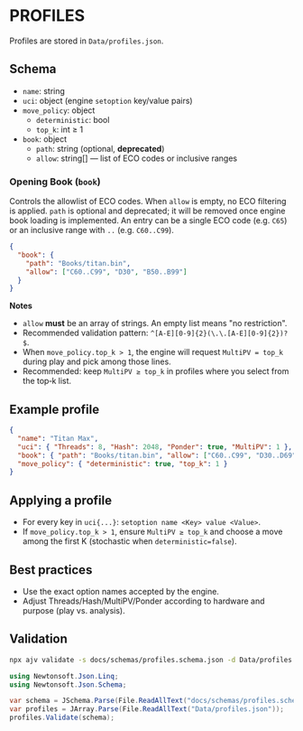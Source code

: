 # PROFILES

Profiles are stored in `Data/profiles.json`.

## Schema
- `name`: string
- `uci`: object (engine `setoption` key/value pairs)
- `move_policy`: object
  - `deterministic`: bool
  - `top_k`: int ≥ 1
- `book`: object
  - `path`: string (optional, **deprecated**)
  - `allow`: string[] — list of ECO codes or inclusive ranges

### Opening Book (`book`)
Controls the allowlist of ECO codes. When `allow` is empty, no ECO filtering is applied. `path` is optional and deprecated; it will be removed once engine book loading is implemented. An entry can be a single ECO code (e.g. `C65`) or an inclusive range with `..` (e.g. `C60..C99`).

```json
{
  "book": {
    "path": "Books/titan.bin",
    "allow": ["C60..C99", "D30", "B50..B99"]
  }
}
```

**Notes**
- `allow` **must** be an array of strings. An empty list means "no restriction".
- Recommended validation pattern: `^[A-E][0-9]{2}(\.\.[A-E][0-9]{2})?$`.
- When `move_policy.top_k > 1`, the engine will request `MultiPV = top_k` during play and pick among those lines.
- Recommended: keep `MultiPV ≥ top_k` in profiles where you select from the top‑k list.

## Example profile
```json
{
  "name": "Titan Max",
  "uci": { "Threads": 8, "Hash": 2048, "Ponder": true, "MultiPV": 1 },
  "book": { "path": "Books/titan.bin", "allow": ["C60..C99", "D30..D69"] },
  "move_policy": { "deterministic": true, "top_k": 1 }
}
```

## Applying a profile
- For every key in `uci{...}`: `setoption name <Key> value <Value>`.
- If `move_policy.top_k > 1`, ensure `MultiPV ≥ top_k` and choose a move among the first K (stochastic when `deterministic=false`).

## Best practices
- Use the exact option names accepted by the engine.
- Adjust Threads/Hash/MultiPV/Ponder according to hardware and purpose (play vs. analysis).

## Validation
```bash
npx ajv validate -s docs/schemas/profiles.schema.json -d Data/profiles.json
```

```csharp
using Newtonsoft.Json.Linq;
using Newtonsoft.Json.Schema;

var schema = JSchema.Parse(File.ReadAllText("docs/schemas/profiles.schema.json"));
var profiles = JArray.Parse(File.ReadAllText("Data/profiles.json"));
profiles.Validate(schema);
```
